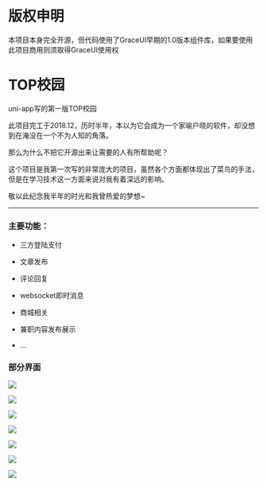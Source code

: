 # 版权申明
本项目本身完全开源，但代码使用了GraceUI早期的1.0版本组件库，如果要使用此项目商用则须取得GraceUI使用权

# TOP校园

uni-app写的第一版TOP校园

此项目完工于2018.12，历时半年，本以为它会成为一个家喻户晓的软件，却没想到在淹没在一个不为人知的角落。

那么为什么不把它开源出来让需要的人有所帮助呢？

这个项目是我第一次写的非常庞大的项目，虽然各个方面都体现出了菜鸟的手法，但是在学习技术这一方面来说对我有着深远的影响。

敬以此纪念我半年的时光和我曾热爱的梦想~

------



### 主要功能：

- 三方登陆支付

- 文章发布
- 评论回复
- websocket即时消息
- 商城相关
- 兼职内容发布展示

- ...

### 部分界面

![](https://cdn.nlark.com/yuque/0/2020/png/1445489/1600170591211-assets/web-upload/282754e7-201d-4cb2-9e73-1a28aff5a7d2.png)

![](https://cdn.nlark.com/yuque/0/2020/png/1445489/1600170591045-assets/web-upload/3eca94b5-93a3-4f39-8279-25c33b62fe78.png)

![](https://cdn.nlark.com/yuque/0/2020/png/1445489/1600170591416-assets/web-upload/39a058bf-4d08-4709-97a8-321e1cb7b45f.png)

![](https://cdn.nlark.com/yuque/0/2020/png/1445489/1600170593244-assets/web-upload/b867ec28-ff37-4120-b010-e43cd51a2cc7.png)

![](https://cdn.nlark.com/yuque/0/2020/png/1445489/1600170592922-assets/web-upload/adbf18f1-847c-4013-8b7e-b886e0e88af3.png)

![](https://cdn.nlark.com/yuque/0/2020/png/1445489/1600170591843-assets/web-upload/41a3223f-aafb-43b9-aa43-748e48efc0e1.png)

![](https://cdn.nlark.com/yuque/0/2020/png/1445489/1600170590794-assets/web-upload/25459de0-f29a-4fbe-9192-e41f3171c31e.png)
